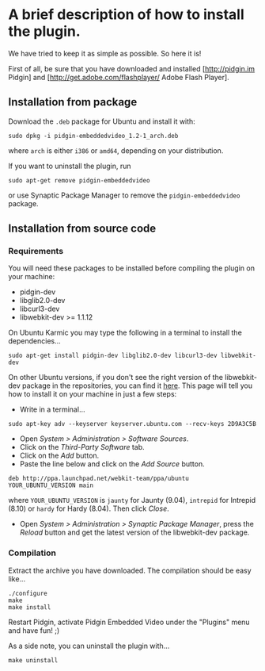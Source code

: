 # A brief description of how to install the plugin.

We have tried to keep it as simple as possible. So here it is!

First of all, be sure that you have downloaded and installed [http://pidgin.im Pidgin] and [http://get.adobe.com/flashplayer/ Adobe Flash Player].

## Installation from package

Download the `.deb` package for Ubuntu and install it with:
```
sudo dpkg -i pidgin-embeddedvideo_1.2-1_arch.deb
```
where `arch` is either `i386` or `amd64`, depending on your distribution.

If you want to uninstall the plugin, run
```
sudo apt-get remove pidgin-embeddedvideo
```
or use Synaptic Package Manager to remove the `pidgin-embeddedvideo` package.

## Installation from source code

### Requirements

You will need these packages to be installed before compiling the plugin on your machine:

  * pidgin-dev
  * libglib2.0-dev
  * libcurl3-dev
  * libwebkit-dev >= 1.1.12

On Ubuntu Karmic you may type the following in a terminal to install the dependencies...
```
sudo apt-get install pidgin-dev libglib2.0-dev libcurl3-dev libwebkit-dev
```

On other Ubuntu versions, if you don't see the right version of the libwebkit-dev package in the repositories, you can find it [here](https://launchpad.net/~webkit-team/+archive/ppa). This page will tell you how to install it on your machine in just a few steps:

  * Write in a terminal...
```
sudo apt-key adv --keyserver keyserver.ubuntu.com --recv-keys 2D9A3C5B
```
  * Open _System > Administration > Software Sources_.
  * Click on the _Third-Party Software_ tab.
  * Click on the _Add_ button.
  * Paste the line below and click on the _Add Source_ button.
```
deb http://ppa.launchpad.net/webkit-team/ppa/ubuntu YOUR_UBUNTU_VERSION main
```
where `YOUR_UBUNTU_VERSION` is `jaunty` for Jaunty (9.04), `intrepid` for Intrepid (8.10) or `hardy` for Hardy (8.04). Then click _Close_.
  * Open _System > Administration > Synaptic Package Manager_, press the _Reload_ button and get the latest version of the libwebkit-dev package.

### Compilation

Extract the archive you have downloaded. The compilation should be easy like...

```
./configure
make
make install
```

Restart Pidgin, activate Pidgin Embedded Video under the "Plugins" menu and have fun! ;)

As a side note, you can uninstall the plugin with...
```
make uninstall
```
